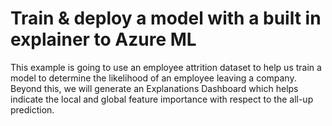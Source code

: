 # Train & deploy a model with a built in explainer to Azure ML
This example is going to use an employee attrition dataset to help us train a model to determine the likelihood of an employee leaving a company. Beyond this, we will generate an Explanations Dashboard which helps indicate the local and global feature importance with respect to the all-up prediction.
